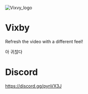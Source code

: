 ![Vixvy_logo](https://github.com/Shio7/Vixby/blob/master/g-images/vixby_logo_1000x.png)
# Vixby
Refresh the video with a different feel!

아 귀찮다

# Discord  
https://discord.gg/pynVX3J  
